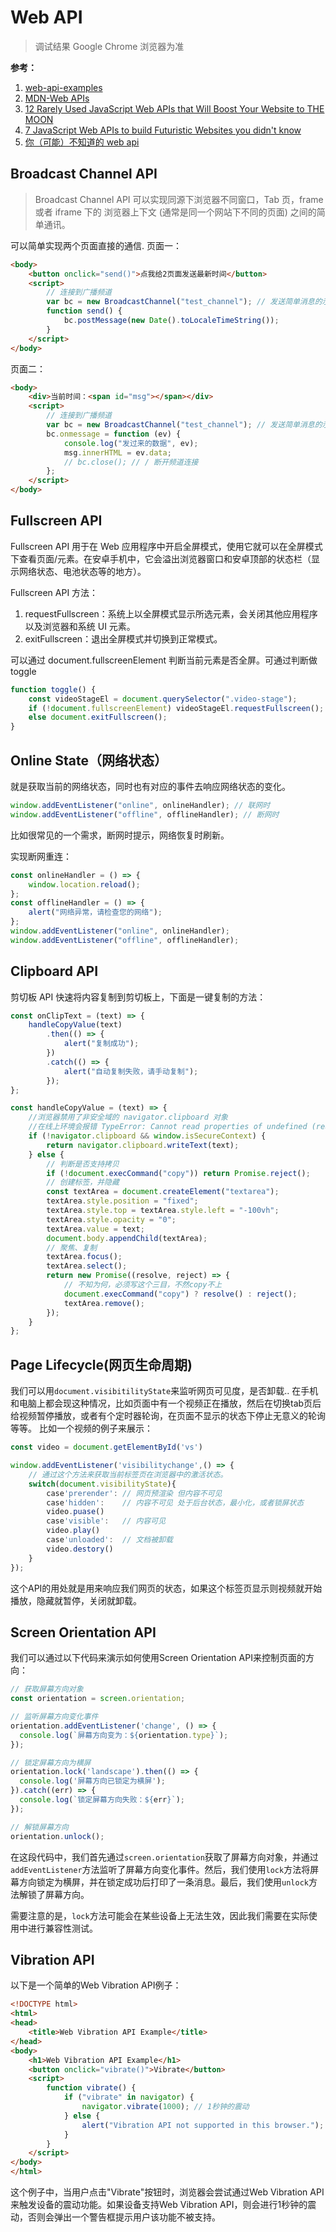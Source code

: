 # Web API

> 调试结果 Google Chrome 浏览器为准

**参考：**

1. [web-api-examples](https://web-api-examples.github.io/)
2. [MDN-Web APIs](https://developer.mozilla.org/en-US/docs/Web/API)
3. [12 Rarely Used JavaScript Web APIs that Will Boost Your Website to THE MOON](https://dev.to/eludadev/12-rarely-used-javascript-web-apis-that-will-take-your-website-to-the-next-level-4lf1#making-your-website-a-fullscreen-experience)
4. [7 JavaScript Web APIs to build Futuristic Websites you didn't know](https://dev.to/ruppysuppy/7-javascript-web-apis-to-build-futuristic-websites-you-didnt-know-38bc)
5. [你（可能）不知道的 web api](https://juejin.cn/post/6844903741024370701#heading-1)

## Broadcast Channel API

> Broadcast Channel API 可以实现同源下浏览器不同窗口，Tab 页，frame 或者 iframe 下的 浏览器上下文 (通常是同一个网站下不同的页面) 之间的简单通讯。

可以简单实现两个页面直接的通信.
页面一：

```html
<body>
    <button onclick="send()">点我给2页面发送最新时间</button>
    <script>
        // 连接到广播频道
        var bc = new BroadcastChannel("test_channel"); // 发送简单消息的示例
        function send() {
            bc.postMessage(new Date().toLocaleTimeString());
        }
    </script>
</body>
```

页面二：

```html
<body>
    <div>当前时间：<span id="msg"></span></div>
    <script>
        // 连接到广播频道
        var bc = new BroadcastChannel("test_channel"); // 发送简单消息的示例// 简单示例，用于将事件打印到控制台
        bc.onmessage = function (ev) {
            console.log("发过来的数据", ev);
            msg.innerHTML = ev.data;
            // bc.close(); // / 断开频道连接
        };
    </script>
</body>
```

## Fullscreen API

Fullscreen API 用于在 Web 应用程序中开启全屏模式，使用它就可以在全屏模式下查看页面/元素。在安卓手机中，它会溢出浏览器窗口和安卓顶部的状态栏（显示网络状态、电池状态等的地方）。

Fullscreen API 方法：

1. requestFullscreen：系统上以全屏模式显示所选元素，会关闭其他应用程序以及浏览器和系统 UI 元素。
2. exitFullscreen：退出全屏模式并切换到正常模式。

可以通过 document.fullscreenElement 判断当前元素是否全屏。可通过判断做 toggle

```js
function toggle() {
    const videoStageEl = document.querySelector(".video-stage");
    if (!document.fullscreenElement) videoStageEl.requestFullscreen();
    else document.exitFullscreen();
}
```

## Online State（网络状态）

就是获取当前的网络状态，同时也有对应的事件去响应网络状态的变化。

```js
window.addEventListener("online", onlineHandler); // 联网时
window.addEventListener("offline", offlineHandler); // 断网时
```

比如很常见的一个需求，断网时提示，网络恢复时刷新。

实现断网重连：

```js
const onlineHandler = () => {
    window.location.reload();
};
const offlineHandler = () => {
    alert("网络异常，请检查您的网络");
};
window.addEventListener("online", onlineHandler);
window.addEventListener("offline", offlineHandler);
```

## Clipboard API

剪切板 API 快速将内容复制到剪切板上，下面是一键复制的方法：

```js
const onClipText = (text) => {
    handleCopyValue(text)
        .then(() => {
            alert("复制成功");
        })
        .catch(() => {
            alert("自动复制失败，请手动复制");
        });
};

const handleCopyValue = (text) => {
    //浏览器禁用了非安全域的 navigator.clipboard 对象
    //在线上环境会报错 TypeError: Cannot read properties of undefined (reading 'writeText')
    if (!navigator.clipboard && window.isSecureContext) {
        return navigator.clipboard.writeText(text);
    } else {
        // 判断是否支持拷贝
        if (!document.execCommand("copy")) return Promise.reject();
        // 创建标签，并隐藏
        const textArea = document.createElement("textarea");
        textArea.style.position = "fixed";
        textArea.style.top = textArea.style.left = "-100vh";
        textArea.style.opacity = "0";
        textArea.value = text;
        document.body.appendChild(textArea);
        // 聚焦、复制
        textArea.focus();
        textArea.select();
        return new Promise((resolve, reject) => {
            // 不知为何，必须写这个三目，不然copy不上
            document.execCommand("copy") ? resolve() : reject();
            textArea.remove();
        });
    }
};
```

## Page Lifecycle(网页生命周期)
我们可以用`document.visibitilityState`来监听网页可见度，是否卸载.. 
在手机和电脑上都会现这种情况，比如页面中有一个视频正在播放，然后在切换tab页后给视频暂停播放，或者有个定时器轮询，在页面不显示的状态下停止无意义的轮询等等。
比如一个视频的例子来展示：
``` js
const video = document.getElementById('vs')

window.addEventListener('visibilitychange',() => {
    // 通过这个方法来获取当前标签页在浏览器中的激活状态。
    switch(document.visibilityState){
        case'prerender': // 网页预渲染 但内容不可见
        case'hidden':    // 内容不可见 处于后台状态，最小化，或者锁屏状态
        video.puase()
        case'visible':   // 内容可见
        video.play()
        case'unloaded':  // 文档被卸载
        video.destory()
    }
});
```
这个API的用处就是用来响应我们网页的状态，如果这个标签页显示则视频就开始播放，隐藏就暂停，关闭就卸载。


## Screen Orientation API
我们可以通过以下代码来演示如何使用Screen Orientation API来控制页面的方向：
``` js
// 获取屏幕方向对象
const orientation = screen.orientation;

// 监听屏幕方向变化事件
orientation.addEventListener('change', () => {
  console.log(`屏幕方向变为：${orientation.type}`);
});

// 锁定屏幕方向为横屏
orientation.lock('landscape').then(() => {
  console.log('屏幕方向已锁定为横屏');
}).catch((err) => {
  console.log(`锁定屏幕方向失败：${err}`);
});

// 解锁屏幕方向
orientation.unlock();

```


在这段代码中，我们首先通过`screen.orientation`获取了屏幕方向对象，并通过`addEventListener`方法监听了屏幕方向变化事件。然后，我们使用`lock`方法将屏幕方向锁定为横屏，并在锁定成功后打印了一条消息。最后，我们使用`unlock`方法解锁了屏幕方向。

需要注意的是，`lock`方法可能会在某些设备上无法生效，因此我们需要在实际使用中进行兼容性测试。


## Vibration API

以下是一个简单的Web Vibration API例子：

```html
<!DOCTYPE html>
<html>
<head>
	<title>Web Vibration API Example</title>
</head>
<body>
	<h1>Web Vibration API Example</h1>
	<button onclick="vibrate()">Vibrate</button>
	<script>
		function vibrate() {
			if ("vibrate" in navigator) {
				navigator.vibrate(1000); // 1秒钟的震动
			} else {
				alert("Vibration API not supported in this browser.");
			}
		}
	</script>
</body>
</html>
```

这个例子中，当用户点击"Vibrate"按钮时，浏览器会尝试通过Web Vibration API来触发设备的震动功能。如果设备支持Web Vibration API，则会进行1秒钟的震动，否则会弹出一个警告框提示用户该功能不被支持。